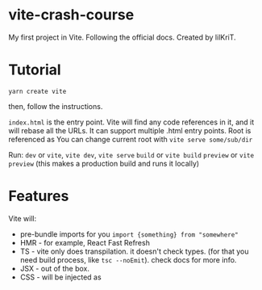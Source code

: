 # vite-crash-course

My first project in Vite. Following the official docs.
Created by lilKriT.

# Tutorial

`yarn create vite`

then, follow the instructions.

`index.html` is the entry point.
Vite will find any code references in it, and it will rebase all the URLs.
It can support multiple .html entry points.
Root is referenced as <root>
You can change current root with
`vite serve some/sub/dir`

Run:
`dev` or `vite`, `vite dev`, `vite serve`
`build` or `vite build`
`preview` or `vite preview` (this makes a production build and runs it locally)

# Features

Vite will:

- pre-bundle imports for you `import {something} from "somewhere"`
- HMR - for example, React Fast Refresh
- TS - vite only does transpilation. it doesn't check types. (for that you need build process, like `tsc --noEmit`). check docs for more info.
- JSX - out of the box.
- CSS - will be injected as <style> tag. all the URL will be rebased. (you can turn off inline injection by adding ?inline)
- Sass, Less etc - you don't need any plugins but you need the compilers. (`yarn add -D sass`)
- static assets - urls will be resolved. you can use modifiers like `?url`, `?raw`, `?worker` you can even combine them
- JSON - out of the box
- Glob - `import.meta.glob('./dir/*.js`)
- dynamic import (`const module = await import(./path)`)
- WASM - import with `?init` modifier
- Web Workers (for example `const worker = new Worker(new URL("./worker.js", import.meta.url));`) or add `?worker?` modifier

Build optimizations:

- CSS code splitting
- preload directives
- async chunk loading
  (all by default)

# Plugins

add to devDependencies
include in `plugins` array

Enforcing plugin order:
`enforce: 'pre'`
`enforce: 'post'`

Conditional Application - if you need a plugin only for build or production:
`apply: 'build'` or `apply: 'serve'`

# Dependency pre-bundling

Speeds everything up.
Vite will discover dependencies on it's own.
You can manually include dependencies too.

# Static asset handling

Vite will find the proper URL whenever needed. You can use both relative and absolute paths.
You can use modifiers to import in a specific way
`?url`
`?raw`
`?worker`

Public folder
You put all the stuff that doesn't get referenced (robots.txt for example), has to maintain the same name.
Use absolute path for them.

# Building for production

`vite build`

If you need root url in a dynamically concatenated URL, use `import.meta.env.BASE_URL`

You can customize rollup options with https://rollupjs.org/guide/en/#big-list-of-options

Chunking strategy - works be default, can be customized
Rebuild file changes - can be turned on `vite build --watch`
Multi page apps:
Specify all the entry points

```
rollupOptions: {
  input: {
    main: resolve(__dirname, 'index.html`),
    nested: resolve(__dirname, 'nested/index.html')
  }
}
```

# Deploying a static site

you can change the build output from `/dist` using `build.outDir`

Build with
`yarn build`

Then you can preview it with
`yarn preview` or upload the dist folder to the server.

you can change the preview port with `vite preview --port 8080`

## Github Pages

Set the base in vite.config.js
If you deploy to https://<username>.github.io/ you can skip that step, base will be /

## Netlify

Install the CLI.
`ntl init`
`ntl deploy`
if you like what you see,
`ntl deploy --prod`

Netlify with Git:
Push to Git
Import the project to netlify
Check the settings
Click on Deploy

Now if you make a change to production branch, it will update automatically.
Any other branch will create a preview build.
